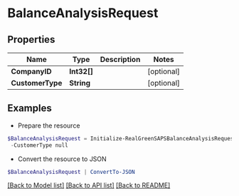 # BalanceAnalysisRequest
## Properties

Name | Type | Description | Notes
------------ | ------------- | ------------- | -------------
**CompanyID** | **Int32[]** |  | [optional] 
**CustomerType** | **String** |  | [optional] 

## Examples

- Prepare the resource
```powershell
$BalanceAnalysisRequest = Initialize-RealGreenSAPSBalanceAnalysisRequest  -CompanyID null `
 -CustomerType null
```

- Convert the resource to JSON
```powershell
$BalanceAnalysisRequest | ConvertTo-JSON
```

[[Back to Model list]](../README.md#documentation-for-models) [[Back to API list]](../README.md#documentation-for-api-endpoints) [[Back to README]](../README.md)

